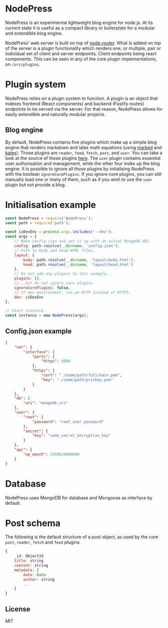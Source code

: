 # NodePress
NodePress is an experimental lightweight blog engine for node.js. At its current state it is useful as a compact library or boilerplate for a modular and extendible blog engine.

NodePress' web server is built on top of [node-router](https://github.com/rellfy/node-router). What is added on top of the server is a plugin functionality which renders one, or multiple, pair or individual set of client and server endpoints. Client endpoints being react components. This can be seen in any of the core plugin implementations, on `/src/plugins`.

# Plugin system
NodePress relies on a plugin system to function. A plugin is an object that indexes frontend (React components) and backend (Fastify routes) endpoints to be served via the server. For that reason, NodePress allows for easily extendible and naturally modular projects. 

## Blog engine
By default, NodePress contains five plugins which make up a simple blog engine that renders markdown and latex math equations (using [marked](https://github.com/markedjs/marked) and [katex](https://github.com/KaTeX/KaTeX)). Those plugins are `reader`, `feed`, `fetch`, `post`, and `user`. You can take a look at the source of those plugins [here](https://github.com/rellfy/nodepress/tree/master/src/plugins). The `user` plugin contains essential user authorisation and management, while the other four make up the blog engine. It is possible to ignore all those plugins by initialising NodePress with the boolean `ignoreCorePlugins`. If you ignore core plugins, you can still manually load one or many of them, such as if you wish to use the `user` plugin but not provide a blog.

# Initialisation example
```javascript
const NodePress = require('NodePress');
const path = require('path');

const isDevEnv = process.argv.includes('--dev');
const args = {
	// Make config.json and set it up with an actual MongoDB URI.
	config: path.resolve(__dirname, 'config.json'),
	// Path to body and head HTML files.
	layout: {
		body: path.resolve(__dirname, 'layout/body.html'),
		head: path.resolve(__dirname, 'layout/head.html')
	},
	// Do not add any plugins to this example...
	plugins: [],
	//...but do not ignore core plugins.
	ignoreCorePlugins: false,
	// If dev environment, run on HTTP instead of HTTPS.
	dev: isDevEnv
};

// Start instance.
const instance = new NodePress(args);
```

## Config.json example
```json
{
    "net": {
        "interface": {
            "ports": {
                "https": 8080
            },
            "https": {
                "cert": "./some/path/fullchain.pem",
                "key": "./some/path/privkey.pem"
            }
        }
    },
    "db": {
        "uri": "mongodb_uri"
    },
    "user": {
        "root": {
            "password": "root_user_password"
        },
        "secret": {
            "key": "some_secret_encryption_key"
        }
    },
    "api": {
        "np_epoch": 1550620800000
    }
}
```


# Database
NodePress uses MongoDB for database and Mongoose as interface by default.

# Post  schema

The following is the default structure of a post object, as used by the core `post`, `reader`, `fetch` and `feed` plugins.

```javascript
{
	_id: ObjectId
	title: string
	content: string
	metadata: {
		date: Date
		author: string
		...
	}
}
```

## License

MIT
